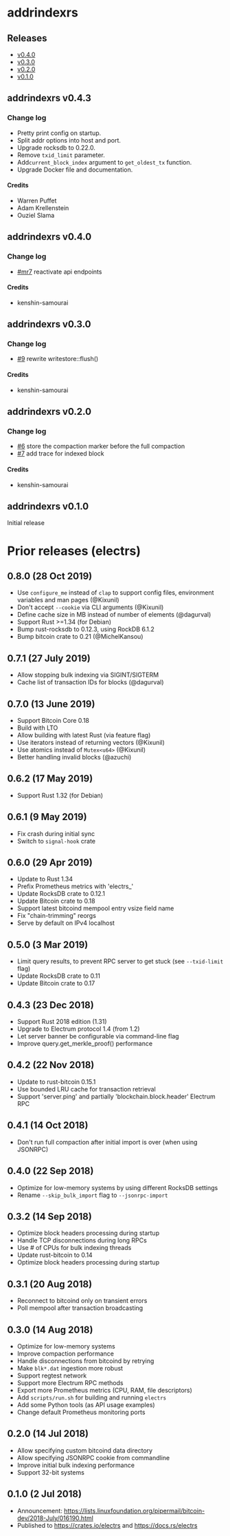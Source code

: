 # addrindexrs


## Releases ##

- [v0.4.0](#0_4_0)
- [v0.3.0](#0_3_0)
- [v0.2.0](#0_2_0)
- [v0.1.0](#0_1_0)

<a name="0_4_3"/>

## addrindexrs v0.4.3 ##

### Change log ###

- Pretty print config on startup.
- Split addr options into host and port.
- Upgrade rocksdb to 0.22.0.
- Remove `txid_limit` parameter.
- Add`current_block_index` argument to `get_oldest_tx` function.
- Upgrade Docker file and documentation.


#### Credits ###

- Warren Puffet
- Adam Krellenstein
- Ouziel Slama


<a name="0_4_0"/>

## addrindexrs v0.4.0 ##

### Change log ###

- [#mr7](https://code.samourai.io/dojo/addrindexrs/-/merge_requests/7) reactivate api endpoints


#### Credits ###

- kenshin-samourai


<a name="0_3_0"/>

## addrindexrs v0.3.0 ##

### Change log ###

- [#9](https://github.com/Samourai-Wallet/addrindexrs/pull/9) rewrite writestore::flush()


#### Credits ###

- kenshin-samourai


<a name="0_2_0"/>

## addrindexrs v0.2.0 ##

### Change log ###

- [#6](https://github.com/Samourai-Wallet/addrindexrs/pull/6) store the compaction marker before the full compaction
- [#7](https://github.com/Samourai-Wallet/addrindexrs/pull/7) add trace for indexed block


#### Credits ###

- kenshin-samourai


<a name="0_1_0"/>

## addrindexrs v0.1.0 ##

Initial release


# Prior releases (electrs)

## 0.8.0 (28 Oct 2019)

* Use `configure_me` instead of `clap` to support config files, environment variables and man pages (@Kixunil)
* Don't accept `--cookie` via CLI arguments (@Kixunil)
* Define cache size in MB instead of number of elements (@dagurval)
* Support Rust >=1.34 (for Debian)
* Bump rust-rocksdb to 0.12.3, using RockDB 6.1.2
* Bump bitcoin crate to 0.21 (@MichelKansou)

## 0.7.1 (27 July 2019)

* Allow stopping bulk indexing via SIGINT/SIGTERM
* Cache list of transaction IDs for blocks (@dagurval)

## 0.7.0 (13 June 2019)

* Support Bitcoin Core 0.18
* Build with LTO
* Allow building with latest Rust (via feature flag)
* Use iterators instead of returning vectors (@Kixunil)
* Use atomics instead of `Mutex<u64>` (@Kixunil)
* Better handling invalid blocks (@azuchi)

## 0.6.2 (17 May 2019)

* Support Rust 1.32 (for Debian)

## 0.6.1 (9 May 2019)

* Fix crash during initial sync
* Switch to `signal-hook` crate

## 0.6.0 (29 Apr 2019)

* Update to Rust 1.34
* Prefix Prometheus metrics with 'electrs_'
* Update RocksDB crate to 0.12.1
* Update Bitcoin crate to 0.18
* Support latest bitcoind mempool entry vsize field name
* Fix "chain-trimming" reorgs
* Serve by default on IPv4 localhost

## 0.5.0 (3 Mar 2019)

* Limit query results, to prevent RPC server to get stuck (see `--txid-limit` flag)
* Update RocksDB crate to 0.11
* Update Bitcoin crate to 0.17

## 0.4.3 (23 Dec 2018)

* Support Rust 2018 edition (1.31)
* Upgrade to Electrum protocol 1.4 (from 1.2)
* Let server banner be configurable via command-line flag
* Improve query.get_merkle_proof() performance

## 0.4.2 (22 Nov 2018)

* Update to rust-bitcoin 0.15.1
* Use bounded LRU cache for transaction retrieval
* Support 'server.ping' and partially 'blockchain.block.header' Electrum RPC

## 0.4.1 (14 Oct 2018)

* Don't run full compaction after initial import is over (when using JSONRPC)

## 0.4.0 (22 Sep 2018)

* Optimize for low-memory systems by using different RocksDB settings
* Rename `--skip_bulk_import` flag to `--jsonrpc-import`

## 0.3.2 (14 Sep 2018)

* Optimize block headers processing during startup
* Handle TCP disconnections during long RPCs
* Use # of CPUs for bulk indexing threads
* Update rust-bitcoin to 0.14
* Optimize block headers processing during startup

## 0.3.1 (20 Aug 2018)

* Reconnect to bitcoind only on transient errors
* Poll mempool after transaction broadcasting

## 0.3.0 (14 Aug 2018)

* Optimize for low-memory systems
* Improve compaction performance
* Handle disconnections from bitcoind by retrying
* Make `blk*.dat` ingestion more robust
* Support regtest network
* Support more Electrum RPC methods
* Export more Prometheus metrics (CPU, RAM, file descriptors)
* Add `scripts/run.sh` for building and running `electrs`
* Add some Python tools (as API usage examples)
* Change default Prometheus monitoring ports

## 0.2.0 (14 Jul 2018)

* Allow specifying custom bitcoind data directory
* Allow specifying JSONRPC cookie from commandline
* Improve initial bulk indexing performance
* Support 32-bit systems

## 0.1.0 (2 Jul 2018)

* Announcement: https://lists.linuxfoundation.org/pipermail/bitcoin-dev/2018-July/016190.html
* Published to https://crates.io/electrs and https://docs.rs/electrs
